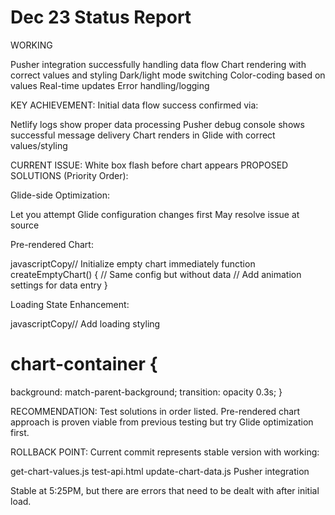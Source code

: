 # Dec 23 Status Report

WORKING

Pusher integration successfully handling data flow
Chart rendering with correct values and styling
Dark/light mode switching
Color-coding based on values
Real-time updates
Error handling/logging

KEY ACHIEVEMENT:
Initial data flow success confirmed via:

Netlify logs show proper data processing
Pusher debug console shows successful message delivery
Chart renders in Glide with correct values/styling

CURRENT ISSUE:
White box flash before chart appears
PROPOSED SOLUTIONS (Priority Order):

Glide-side Optimization:

Let you attempt Glide configuration changes first
May resolve issue at source

Pre-rendered Chart:

javascriptCopy// Initialize empty chart immediately
function createEmptyChart() {
// Same config but without data
// Add animation settings for data entry
}

Loading State Enhancement:

javascriptCopy// Add loading styling

# chart-container {

background: match-parent-background;
transition: opacity 0.3s;
}

RECOMMENDATION:
Test solutions in order listed. Pre-rendered chart approach is proven viable from previous testing but try Glide optimization first.

ROLLBACK POINT:
Current commit represents stable version with working:

get-chart-values.js
test-api.html
update-chart-data.js
Pusher integration

Stable at 5:25PM, but there are errors that need to be dealt with after initial load.
